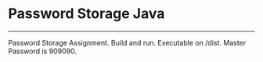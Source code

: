 # Password Storage Java
---
Password Storage Assignment.
Build and run.
Executable on /dist.
Master Password is 909090.
